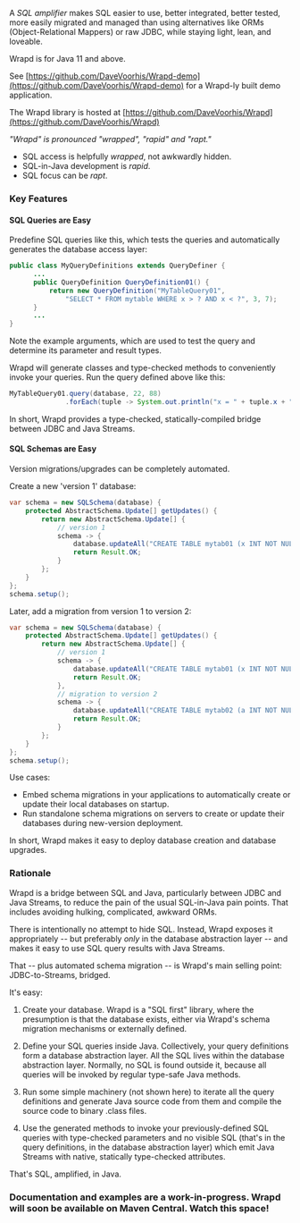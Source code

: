 A _SQL amplifier_ makes SQL easier to use, better integrated, better tested, 
more easily migrated and managed than using alternatives like ORMs (Object-Relational Mappers) or raw JDBC,
while staying light, lean, and loveable.

Wrapd is for Java 11 and above.

See [https://github.com/DaveVoorhis/Wrapd-demo](https://github.com/DaveVoorhis/Wrapd-demo) for a Wrapd-ly built demo application.

The Wrapd library is hosted at [https://github.com/DaveVoorhis/Wrapd](https://github.com/DaveVoorhis/Wrapd)

*"Wrapd" is pronounced "wrapped", "rapid" and "rapt."*

* SQL access is helpfully *wrapped*, not awkwardly hidden.
* SQL-in-Java development is *rapid*.
* SQL focus can be *rapt*.

### Key Features ###

#### SQL Queries are Easy ####

Predefine SQL queries like this, which tests the queries and automatically generates the database access layer:
```java
public class MyQueryDefinitions extends QueryDefiner {
      ...
      public QueryDefinition QueryDefinition01() {
          return new QueryDefinition("MyTableQuery01", 
              "SELECT * FROM mytable WHERE x > ? AND x < ?", 3, 7);
      }
      ...
}
```
Note the example arguments, which are used to test the query and determine its parameter and result types.

Wrapd will generate classes and type-checked methods to conveniently invoke your queries. Run the query defined above like this:
```java
MyTableQuery01.query(database, 22, 88)
              .forEach(tuple -> System.out.println("x = " + tuple.x + ", y = " + tuple.y));
```

In short, Wrapd provides a type-checked, statically-compiled bridge between JDBC and Java Streams.

#### SQL Schemas are Easy ####

Version migrations/upgrades can be completely automated.

Create a new 'version 1' database:
``` java
var schema = new SQLSchema(database) {
    protected AbstractSchema.Update[] getUpdates() {
        return new AbstractSchema.Update[] {
            // version 1
            schema -> {
                database.updateAll("CREATE TABLE mytab01 (x INT NOT NULL PRIMARY KEY)");
                return Result.OK;
            }
        };
    }
};
schema.setup();
```

Later, add a migration from version 1 to version 2:
``` java
var schema = new SQLSchema(database) {
    protected AbstractSchema.Update[] getUpdates() {
        return new AbstractSchema.Update[] {
            // version 1
            schema -> {
                database.updateAll("CREATE TABLE mytab01 (x INT NOT NULL PRIMARY KEY)");
                return Result.OK;
            },
            // migration to version 2
            schema -> {
                database.updateAll("CREATE TABLE mytab02 (a INT NOT NULL PRIMARY KEY)");
                return Result.OK;
            }
        };
    }
};
schema.setup();
```

Use cases:
* Embed schema migrations in your applications to automatically create or update their local
  databases on startup.
* Run standalone schema migrations on servers to create or update their databases during new-version deployment.

In short, Wrapd makes it easy to deploy database creation and database upgrades.

### Rationale ###

Wrapd is a bridge between SQL and Java, particularly between JDBC and Java Streams, to reduce the pain of
the usual SQL-in-Java pain points. That includes avoiding hulking, complicated, awkward ORMs.

There is intentionally no attempt to hide SQL. Instead, Wrapd exposes it
appropriately -- but preferably _only_ in the database abstraction layer -- and
makes it easy to use SQL query results with Java Streams.

That -- plus automated schema migration -- is Wrapd's main selling point: JDBC-to-Streams, bridged.

It's easy:

1. Create your database. Wrapd is a "SQL first" library, where the presumption is that the database exists,
   either via Wrapd's schema migration mechanisms or externally defined.

2. Define your SQL queries inside Java. Collectively, your query definitions form a database abstraction layer.
   All the SQL lives within the database abstraction layer. Normally, no SQL is found outside it, because all queries will be invoked by regular type-safe Java methods.

3. Run some simple machinery (not shown here) to iterate all the query definitions and generate Java source code from
   them and compile the source code to binary .class files.

4. Use the generated methods to invoke your previously-defined SQL queries with
   type-checked parameters and no visible SQL (that's in the query definitions, in
   the database abstraction layer) which emit Java Streams with native, statically type-checked
   attributes.

That's SQL, amplified, in Java.

### Documentation and examples are a work-in-progress. Wrapd will soon be available on Maven Central. Watch this space! ###
